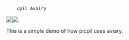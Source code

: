 		cpil Avairy

<img src="http://proto.picpil.com/st//i/logo.png"><img src="http://www.aviary.com/Content/images/nav_logo.png">

This is a simple demo of how picpil uses aviary.
<script type="text/javascript" src="http://ajax.googleapis.com/ajax/libs/jquery/1.4/jquery.min.js"></script>

